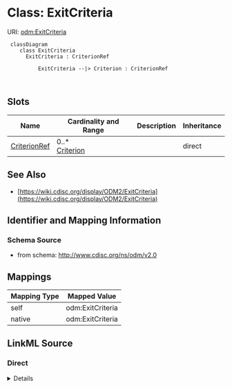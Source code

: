 # Class: ExitCriteria



URI: [odm:ExitCriteria](http://www.cdisc.org/ns/odm/v2.0/ExitCriteria)



```mermaid
 classDiagram
    class ExitCriteria
      ExitCriteria : CriterionRef
        
          ExitCriteria --|> Criterion : CriterionRef
        
      
```




<!-- no inheritance hierarchy -->


## Slots

| Name | Cardinality and Range | Description | Inheritance |
| ---  | --- | --- | --- |
| [CriterionRef](CriterionRef.md) | 0..* <br/> [Criterion](Criterion.md) |  | direct |









## See Also

* [https://wiki.cdisc.org/display/ODM2/ExitCriteria](https://wiki.cdisc.org/display/ODM2/ExitCriteria)

## Identifier and Mapping Information







### Schema Source


* from schema: http://www.cdisc.org/ns/odm/v2.0





## Mappings

| Mapping Type | Mapped Value |
| ---  | ---  |
| self | odm:ExitCriteria |
| native | odm:ExitCriteria |





## LinkML Source

<!-- TODO: investigate https://stackoverflow.com/questions/37606292/how-to-create-tabbed-code-blocks-in-mkdocs-or-sphinx -->

### Direct

<details>
```yaml
name: ExitCriteria
from_schema: http://www.cdisc.org/ns/odm/v2.0
see_also:
- https://wiki.cdisc.org/display/ODM2/ExitCriteria
slots:
- CriterionRef
slot_usage:
  CriterionRef:
    name: CriterionRef
    multivalued: true
    domain_of:
    - InclusionCriteria
    - ExclusionCriteria
    - EntryCriteria
    - ExitCriteria
    range: Criterion
    inlined: true
    inlined_as_list: true
class_uri: odm:ExitCriteria

```
</details>

### Induced

<details>
```yaml
name: ExitCriteria
from_schema: http://www.cdisc.org/ns/odm/v2.0
see_also:
- https://wiki.cdisc.org/display/ODM2/ExitCriteria
slot_usage:
  CriterionRef:
    name: CriterionRef
    multivalued: true
    domain_of:
    - InclusionCriteria
    - ExclusionCriteria
    - EntryCriteria
    - ExitCriteria
    range: Criterion
    inlined: true
    inlined_as_list: true
attributes:
  CriterionRef:
    name: CriterionRef
    from_schema: http://www.cdisc.org/ns/odm/v2.0
    rank: 1000
    multivalued: true
    alias: CriterionRef
    owner: ExitCriteria
    domain_of:
    - InclusionCriteria
    - ExclusionCriteria
    - EntryCriteria
    - ExitCriteria
    range: Criterion
    inlined: true
    inlined_as_list: true
class_uri: odm:ExitCriteria

```
</details>